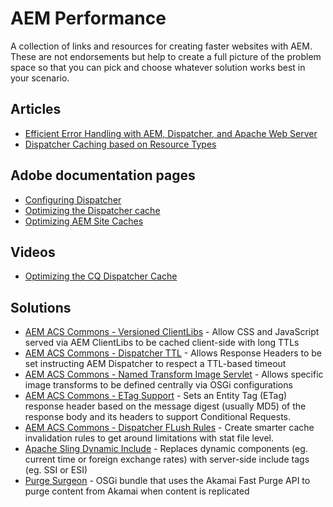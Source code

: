 # AEM Performance
A collection of links and resources for creating faster websites with AEM. These are not endorsements but help to create a full picture of the problem space so that you can pick and choose whatever solution works best in your scenario.

## Articles
* [Efficient Error Handling with AEM, Dispatcher, and Apache Web Server](https://experiencemanaged.com/posts/efficient-error-handling-with-aem-dispatcher-and-apache-web-server.html)
* [Dispatcher Caching based on Resource Types](https://medium.com/@preeti.bhaya/dispatcher-caching-based-on-resource-types-afc712e6f5ef)

## Adobe documentation pages
* [Configuring Dispatcher](https://docs.adobe.com/content/help/en/experience-manager-dispatcher/using/configuring/dispatcher-configuration.html)
* [Optimizing the Dispatcher cache](https://helpx.adobe.com/experience-manager/kb/optimizing-the-dispatcher-cache.html)
* [Optimizing AEM Site Caches](https://helpx.adobe.com/experience-manager/kb/optimizing-aem-site-caches.html)

## Videos
* [Optimizing the CQ Dispatcher Cache](https://my.adobeconnect.com/p7th2gf8k43)

## Solutions
* [AEM ACS Commons - Versioned ClientLibs](https://adobe-consulting-services.github.io/acs-aem-commons/features/versioned-clientlibs/index.html) - Allow CSS and JavaScript served via AEM ClientLibs to be cached client-side with long TTLs
* [AEM ACS Commons - Dispatcher TTL](https://adobe-consulting-services.github.io/acs-aem-commons/features/dispatcher-ttl/index.html) - Allows Response Headers to be set instructing AEM Dispatcher to respect a TTL-based timeout
* [AEM ACS Commons - Named Transform Image Servlet](https://adobe-consulting-services.github.io/acs-aem-commons/features/named-image-transform/index.html) - Allows specific image transforms to be defined centrally via OSGi configurations
* [AEM ACS Commons - ETag Support](https://adobe-consulting-services.github.io/acs-aem-commons/features/etag/index.html) - Sets an Entity Tag (ETag) response header based on the message digest (usually MD5) of the response body and its headers to support Conditional Requests.
* [AEM ACS Commons - Dispatcher FLush Rules](https://adobe-consulting-services.github.io/acs-aem-commons/features/dispatcher-flush-rules/index.html) - Create smarter cache invalidation rules to get around limitations with stat file level.
* [Apache Sling Dynamic Include](https://sling.apache.org/documentation/bundles/dynamic-includes.html) - Replaces dynamic components (eg. current time or foreign exchange rates) with server-side include tags (eg. SSI or ESI)
* [Purge Surgeon](https://github.com/AvionosLLC/purge-surgeon) - OSGi bundle that uses the Akamai Fast Purge API to purge content from Akamai when content is replicated
